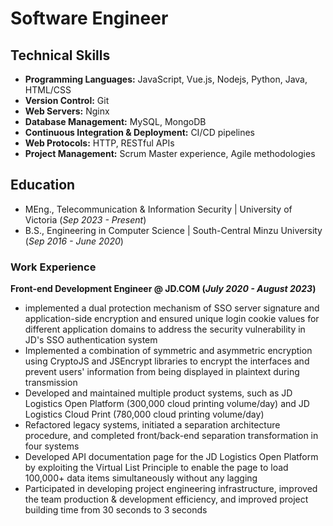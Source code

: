 # Software Engineer
## Technical Skills
- **Programming Languages:** JavaScript, Vue.js, Nodejs, Python, Java, HTML/CSS
- **Version Control:** Git
- **Web Servers:** Nginx
- **Database Management:** MySQL, MongoDB
- **Continuous Integration & Deployment:** CI/CD pipelines
- **Web Protocols:** HTTP, RESTful APIs
- **Project Management:** Scrum Master experience, Agile methodologies

## Education							       		
- MEng., Telecommunication & Information Security	| University of Victoria (_Sep 2023 - Present_)	 			        		
- B.S., Engineering in Computer Science | South-Central Minzu University (_Sep 2016 - June 2020_)
### Work Experience
**Front-end Development Engineer @ JD.COM (_July 2020 - August 2023_)**
- implemented a dual protection mechanism of SSO server signature and application-side encryption and ensured unique login cookie values for different application domains to address the security vulnerability in JD's SSO
authentication system
- Implemented a combination of symmetric and asymmetric encryption using CryptoJS and JSEncrypt libraries to encrypt the interfaces and prevent users' information from being displayed in plaintext during transmission
- Developed and maintained multiple product systems, such as JD Logistics Open Platform (300,000 cloud printing volume/day) and JD Logistics Cloud Print (780,000 cloud printing volume/day)
- Refactored legacy systems, initiated a separation architecture procedure, and completed front/back-end separation transformation in four systems
- Developed API documentation page for the JD Logistics Open Platform by exploiting the Virtual List Principle to enable the page to load 100,000+ data items simultaneously without any lagging
- Participated in developing project engineering infrastructure, improved the team production & development efficiency, and improved project building time from 30 seconds to 3 seconds
